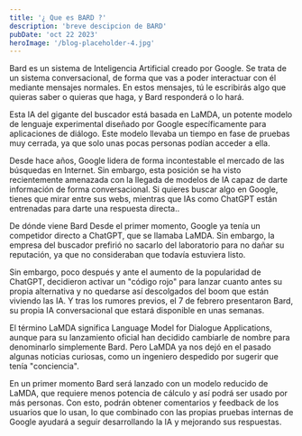 ```yaml
---
title: '¿ Que es BARD ?'
description: 'breve descipcion de BARD'
pubDate: 'oct 22 2023'
heroImage: '/blog-placeholder-4.jpg'
---
```


Bard es un sistema de Inteligencia Artificial creado por Google. Se trata de un sistema conversacional, de forma que vas a poder interactuar con él mediante mensajes normales. En estos mensajes, tú le escribirás algo que quieras saber o quieras que haga, y Bard responderá o lo hará.

Esta IA del gigante del buscador está basada en LaMDA, un potente modelo de lenguaje experimental diseñado por Google específicamente para aplicaciones de diálogo. Este modelo llevaba un tiempo en fase de pruebas muy cerrada, ya que solo unas pocas personas podían acceder a ella.

Desde hace años, Google lidera de forma incontestable el mercado de las búsquedas en Internet. Sin embargo, esta posición se ha visto recientemente amenazada con la llegada de modelos de IA capaz de darte información de forma conversacional. Si quieres buscar algo en Google, tienes que mirar entre sus webs, mientras que IAs como ChatGPT están entrenadas para darte una respuesta directa..

De dónde viene Bard
Desde el primer momento, Google ya tenía un competidor directo a ChatGPT, que se llamaba LaMDA. Sin embargo, la empresa del buscador prefirió no sacarlo del laboratorio para no dañar su reputación, ya que no consideraban que todavía estuviera listo.

Sin embargo, poco después y ante el aumento de la popularidad de ChatGPT, decidieron activar un "código rojo" para lanzar cuanto antes su propia alternativa y no quedarse así descolgados del boom que están viviendo las IA. Y tras los rumores previos, el 7 de febrero presentaron Bard, su propia IA conversacional que estará disponible en unas semanas.

El término LaMDA significa Language Model for Dialogue Applications, aunque para su lanzamiento oficial han decidido cambiarle de nombre para denominarlo simplemente Bard. Pero LaMDA ya nos dejó en el pasado algunas noticias curiosas, como un ingeniero despedido por sugerir que tenía "conciencia".

En un primer momento Bard será lanzado con un modelo reducido de LaMDA, que requiere menos potencia de cálculo y así podrá ser usado por más personas. Con esto, podrán obtener comentarios y feedback de los usuarios que lo usan, lo que combinado con las propias pruebas internas de Google ayudará a seguir desarrollando la IA y mejorando sus respuestas.


